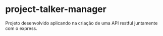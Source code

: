 # project-talker-manager
Projeto desenvolvido aplicando na criação de uma API restful juntamente com o express. 
